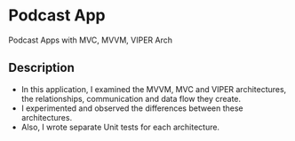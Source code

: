 # Podcast App
 Podcast Apps with MVC, MVVM, VIPER Arch

## Description
* In this application, I examined the MVVM, MVC and VIPER architectures, the relationships, communication and data flow they create.
* I experimented and observed the differences between these architectures.
* Also, I wrote separate Unit tests for each architecture.
